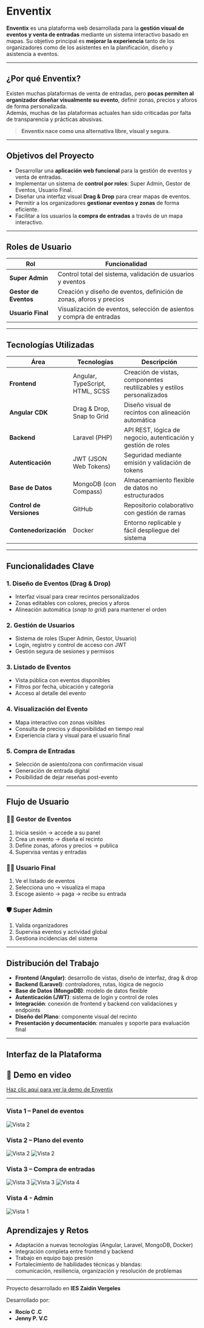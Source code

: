 # Enventix

**Enventix** es una plataforma web desarrollada para la **gestión visual de eventos y venta de entradas** mediante un sistema interactivo basado en mapas. Su objetivo principal es **mejorar la experiencia** tanto de los organizadores como de los asistentes en la planificación, diseño y asistencia a eventos.

---

## ¿Por qué Enventix?

Existen muchas plataformas de venta de entradas, pero **pocas permiten al organizador diseñar visualmente su evento**, definir zonas, precios y aforos de forma personalizada.  
Además, muchas de las plataformas actuales han sido criticadas por falta de transparencia y prácticas abusivas.

> **Enventix nace como una alternativa libre, visual y segura.**

---

## Objetivos del Proyecto

- Desarrollar una **aplicación web funcional** para la gestión de eventos y venta de entradas.
- Implementar un sistema de **control por roles**: Super Admin, Gestor de Eventos, Usuario Final.
- Diseñar una interfaz visual **Drag & Drop** para crear mapas de eventos.
- Permitir a los organizadores **gestionar eventos y zonas** de forma eficiente.
- Facilitar a los usuarios la **compra de entradas** a través de un mapa interactivo.

---

## Roles de Usuario

| Rol              | Funcionalidad                                                                 |
|------------------|--------------------------------------------------------------------------------|
| **Super Admin**      | Control total del sistema, validación de usuarios y eventos                   |
| **Gestor de Eventos**| Creación y diseño de eventos, definición de zonas, aforos y precios           |
| **Usuario Final**    | Visualización de eventos, selección de asientos y compra de entradas          |

---

## Tecnologías Utilizadas

| Área                 | Tecnologías                            | Descripción                                                  |
|----------------------|-----------------------------------------|--------------------------------------------------------------|
| **Frontend**         | Angular, TypeScript, HTML, SCSS         | Creación de vistas, componentes reutilizables y estilos personalizados |
| **Angular CDK**      | Drag & Drop, Snap to Grid               | Diseño visual de recintos con alineación automática          |
| **Backend**          | Laravel (PHP)                           | API REST, lógica de negocio, autenticación y gestión de roles |
| **Autenticación**    | JWT (JSON Web Tokens)                   | Seguridad mediante emisión y validación de tokens            |
| **Base de Datos**    | MongoDB (con Compass)                   | Almacenamiento flexible de datos no estructurados            |
| **Control de Versiones** | GitHub                              | Repositorio colaborativo con gestión de ramas                |
| **Contenedorización**| Docker                                  | Entorno replicable y fácil despliegue del sistema            |

---

## Funcionalidades Clave

### 1. Diseño de Eventos (Drag & Drop)
- Interfaz visual para crear recintos personalizados  
- Zonas editables con colores, precios y aforos  
- Alineación automática (*snap to grid*) para mantener el orden

### 2. Gestión de Usuarios
- Sistema de roles (Super Admin, Gestor, Usuario)  
- Login, registro y control de acceso con JWT  
- Gestión segura de sesiones y permisos

### 3. Listado de Eventos
- Vista pública con eventos disponibles  
- Filtros por fecha, ubicación y categoría  
- Acceso al detalle del evento

### 4. Visualización del Evento
- Mapa interactivo con zonas visibles  
- Consulta de precios y disponibilidad en tiempo real  
- Experiencia clara y visual para el usuario final

### 5. Compra de Entradas
- Selección de asiento/zona con confirmación visual  
- Generación de entrada digital  
- Posibilidad de dejar reseñas post-evento

---

## Flujo de Usuario

### 👨‍💼 **Gestor de Eventos**
1. Inicia sesión → accede a su panel  
2. Crea un evento → diseña el recinto  
3. Define zonas, aforos y precios → publica  
4. Supervisa ventas y entradas

### 🙋‍♀️ **Usuario Final**
1. Ve el listado de eventos  
2. Selecciona uno → visualiza el mapa  
3. Escoge asiento → paga → recibe su entrada

### 🛡️ **Super Admin**
1. Valida organizadores  
2. Supervisa eventos y actividad global  
3. Gestiona incidencias del sistema

---

## Distribución del Trabajo

- **Frontend (Angular)**: desarrollo de vistas, diseño de interfaz, drag & drop  
- **Backend (Laravel)**: controladores, rutas, lógica de negocio  
- **Base de Datos (MongoDB)**: modelo de datos flexible  
- **Autenticación (JWT)**: sistema de login y control de roles  
- **Integración**: conexión de frontend y backend con validaciones y endpoints  
- **Diseño del Plano**: componente visual del recinto  
- **Presentación y documentación**: manuales y soporte para evaluación final

---
## Interfaz de la Plataforma

## 🎥 Demo en video

[Haz clic aquí para ver la demo de Enventix](./media/Eventix.mp4)

---
### Vista 1 – Panel de eventos
![Vista 2](./media/2.png)

### Vista 2 – Plano del evento
![Vista 2](./media/4.png)
![Vista 2](./media/5.png)
### Vista 3 – Compra de entradas
![Vista 3](./media/7.png)
![Vista 3](./media/6.png)
![Vista 4](./media/3.png)
### Vista 4 - Admin
![Vista 1](./media/1.png)


## Aprendizajes y Retos

- Adaptación a nuevas tecnologías (Angular, Laravel, MongoDB, Docker)  
- Integración completa entre frontend y backend  
- Trabajo en equipo bajo presión  
- Fortalecimiento de habilidades técnicas y blandas:  
  comunicación, resiliencia, organización y resolución de problemas
---
Proyecto desarrollado en **IES Zaidín Vergeles**

Desarrollado por:  
- **Rocío C .C**  
- **Jenny P. V.C**
